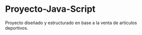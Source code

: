 # Proyecto-Java-Script
Proyecto diseñado y estructurado en base a la venta de artículos deportivos.
